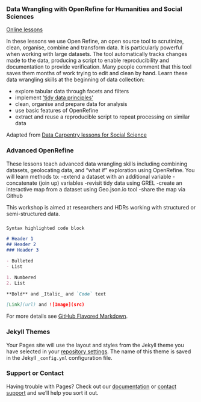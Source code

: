 ### Data Wrangling with OpenRefine for Humanities and Social Sciences
[Online lessons](https://github.com/GriffithUniLibrary/data-wrangling-intro/blob/master/data-wrangling-intro-for-hass-1.md)

In these lessons we use Open Refine, an open source tool to scrutinize, clean, organise, combine and transform data.  It is particularly powerful when working with large datasets. The tool automatically tracks changes made to the data, producing a script to enable reproducibility and documentation to provide verification.  Many people comment that this tool saves them months of work trying to edit and clean by hand. 
Learn these data wrangling skills at the beginning of data collection:
- explore tabular data through facets and filters
- implement ['tidy data principles'](https://vita.had.co.nz/papers/tidy-data.pdf)
- clean, organise and prepare data for analysis
- use basic features of OpenRefine
- extract and reuse a reproducible script to repeat processing on similar data

Adapted from [Data Carpentry lessons for Social Science](https://datacarpentry.org/lessons/#social-science-curriculum/) 

### Advanced OpenRefine

These lessons teach advanced data wrangling skills including combining datasets, geolocating data, and “what if” exploration using OpenRefine. You will learn methods to:
-extend a dataset with an additional variable
-concatenate (join up) variables
-revisit tidy data using GREL
-create an interactive map from a dataset using Geo.json.io tool
-share the map via Github

This workshop is aimed at researchers and HDRs working with structured or semi-structured data.  

### 

```markdown
Syntax highlighted code block

# Header 1
## Header 2
### Header 3

- Bulleted
- List

1. Numbered
2. List

**Bold** and _Italic_ and `Code` text

[Link](url) and ![Image](src)
```

For more details see [GitHub Flavored Markdown](https://guides.github.com/features/mastering-markdown/).

### Jekyll Themes

Your Pages site will use the layout and styles from the Jekyll theme you have selected in your [repository settings](https://github.com/stapletonsl/training.github.io/settings). The name of this theme is saved in the Jekyll `_config.yml` configuration file.

### Support or Contact

Having trouble with Pages? Check out our [documentation](https://help.github.com/categories/github-pages-basics/) or [contact support](https://github.com/contact) and we’ll help you sort it out.
